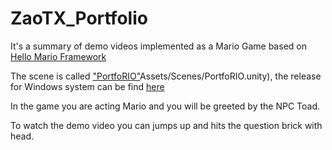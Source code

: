 # ZaoTX_Portfolio

It's a summary of demo videos implemented as a Mario Game based on [Hello Mario Framework](https://hellofangaming.github.io/HelloMarioFramework/) 

The scene is called ["PortfoRIO"](https://github.com/ZaoTX/ZaoTX_Portfolio/)Assets/Scenes/PortfoRIO.unity), the release for Windows system can be find [here](https://github.com/ZaoTX/ZaoTX_Portfolio/releases/tag/v0.0.1)

In the game you are acting Mario and you will be greeted by the NPC Toad. 

To watch the demo video you can jumps up and hits the question brick with head.
